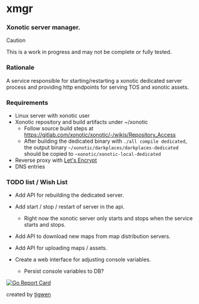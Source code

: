 # xmgr

### Xonotic server manager. 

> [!CAUTION]
> This is a work in progress and may not be complete or fully tested.

### Rationale

A service responsible for starting/restarting a xonotic dedicated server process and providing 
http endpoints for serving TOS and xonotic assets.

### Requirements

* Linux server with xonotic user
* Xonotic repository and build artifacts under ~/xonotic
  * Follow source build steps at https://gitlab.com/xonotic/xonotic/-/wikis/Repository_Access
  * After building the dedicated binary with `./all compile dedicated`, the output binary
  `~/xonotic/darkplaces/darkplaces-dedicated` should be copied 
  to `~xonotic/xonotic-local-dedicated`  
* Reverse proxy with [Let's Encrypt](https://letsencrypt.org/)
* DNS entries

### TODO list / Wish List
* Add API for rebuilding the dedicated server.
* Add start / stop / restart of server in the api.
  * Right now the xonotic server only starts and stops when the service starts and stops.
* Add API to download new maps from map distribution servers.
* Add API for uploading maps / assets.

* Create a web interface for adjusting console variables.
  * Persist console variables to DB?
   

[![Go Report Card](https://goreportcard.com/badge/github.com/mlctrez/xmgr)](https://goreportcard.com/report/github.com/mlctrez/xmgr)

created by [tigwen](https://github.com/mlctrez/tigwen)
